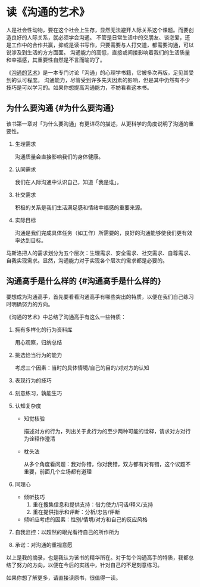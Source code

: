 # 读《沟通的艺术》


人是社会性动物，要在这个社会上生存，显然无法避开人际关系这个课题。而要创造良好的人际关系，就必须学会沟通。
不管是日常生活中的交朋友、谈恋爱，还是工作中的合作共赢，抑或是读书写作，只要需要与人打交道，都需要沟通，可以说涉及到生活的方方面面。
沟通能力的高低，直接或间接影响着我们的生活质量和幸福感，其重要性自然是不言而喻的了。

《[沟通的艺术](<https://book.douban.com/subject/27117578/>)》是一本专门讨论「沟通」的心理学书籍，它被多次再版，足见其受到的认可程度。
沟通能力，尽管受到许多先天因素的影响，但是其中仍然有不少技巧是可以学习的。如果你想提高沟通能力，不妨看看这本书。


## 为什么要沟通 {#为什么要沟通}

该书第一章对「为什么要沟通」有更详尽的描述，从更科学的角度说明了沟通的重要性。

1.  生理需求
    
    沟通质量会直接影响我们的身体健康。

2.  认同需求
    
    我们在人际沟通中认识自己，知道「我是谁」。

3.  社交需求
    
    积极的关系是我们生活满足感和情绪幸福感的重要来源。

4.  实际目标
    
    沟通是我们完成具体任务（如工作）所需要的，良好的沟通能够使我们更有效率达到目标。

马斯洛把人的需求划分为五个层次：生理需求、安全需求、社交需求、自尊需求、自我实现需求。显然，沟通能力对于实现各个层次的需求都是必要的。


## 沟通高手是什么样的 {#沟通高手是什么样的}

要想成为沟通高手，首先要看看沟通高手有哪些突出的特质，以便在我们自己练习时明确努力的方向。

《沟通的艺术》中总结了沟通高手有这么一些特质：

1.  拥有多样化的行为资料库
    
    用心观察，归纳总结

2.  挑选恰当行为的能力
    
    考虑三个因素：当时的具体情境/自己的目的/对对方的认知

3.  表现行为的技巧
4.  
    刻意练习，孰能生巧

5.  认知复杂度
    -   知觉核验
        
        描述对方的行为，列出关于此行为的至少两种可能的诠释，请求对方对行为诠释作澄清

    -   枕头法
        
        从多个角度看问题：我对你错，你对我错，双方都有对有错，这个议题不重要，前面几个立场都有道理

6.  同理心
    -   倾听技巧
        1.  重在搜集信息和提供支持：借力使力/问话/释义/支持
        2.  重在提供指示和评断：分析/忠告/评断
    -   倾听应考虑的因素：性别/情境/对方和自己的反应风格
7.  自我监控：以超然的眼光看待自己的所作所为
8.  承诺：对沟通的重视意愿

以上是我的摘录，也是我认为该书的精华所在。对于每个沟通高手的特质，我都总结了努力的方向，以便在今后的实践中，针对自己的不足刻意练习。

如果你想了解更多，请直接读原书，很值得一读。
